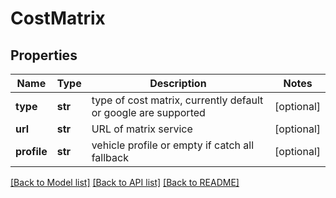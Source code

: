# CostMatrix

## Properties
Name | Type | Description | Notes
------------ | ------------- | ------------- | -------------
**type** | **str** | type of cost matrix, currently default or google are supported | [optional] 
**url** | **str** | URL of matrix service | [optional] 
**profile** | **str** | vehicle profile or empty if catch all fallback | [optional] 

[[Back to Model list]](../README.md#documentation-for-models) [[Back to API list]](../README.md#documentation-for-api-endpoints) [[Back to README]](../README.md)


